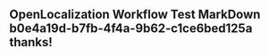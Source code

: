 <properties
ms.topic="hero-topic"
ms.test1="hero-topic"
ms.test2="test"/>

## OpenLocalization Workflow Test MarkDown b0e4a19d-b7fb-4f4a-9b62-c1ce6bed125a thanks!
